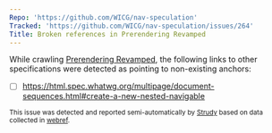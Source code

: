 ```yaml
---
Repo: 'https://github.com/WICG/nav-speculation'
Tracked: 'https://github.com/WICG/nav-speculation/issues/264'
Title: Broken references in Prerendering Revamped
---
```


While crawling [Prerendering Revamped](https://wicg.github.io/nav-speculation/prerendering.html), the following links to other specifications were detected as pointing to non-existing anchors:
* [ ] https://html.spec.whatwg.org/multipage/document-sequences.html#create-a-new-nested-navigable

<sub>This issue was detected and reported semi-automatically by [Strudy](https://github.com/w3c/strudy/) based on data collected in [webref](https://github.com/w3c/webref/).</sub>
